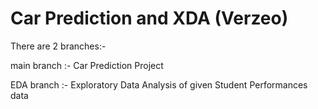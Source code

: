 # Car Prediction and XDA (Verzeo)

There are 2 branches:-

main branch :- Car Prediction Project

EDA branch :- Exploratory Data Analysis of given Student Performances data
